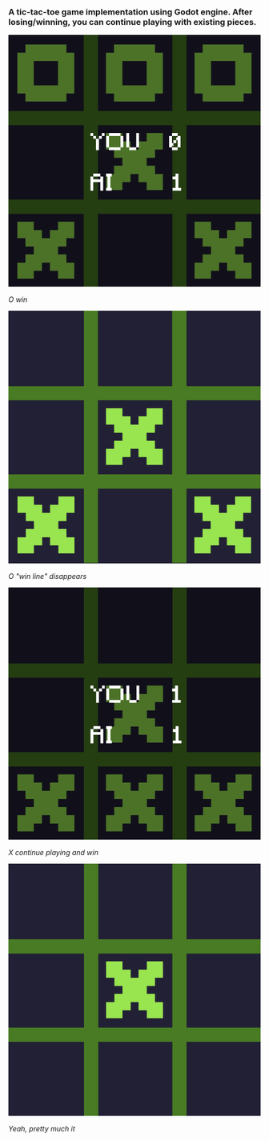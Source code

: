 ### A tic-tac-toe game implementation using Godot engine. After losing/winning, you can continue playing with existing pieces.


![O win](https://github.com/enchantmenttable/tic-tac-toe-godot/blob/master/screenshots/screenshot1.png)

_O win_


![O win line disappears](https://github.com/enchantmenttable/tic-tac-toe-godot/blob/master/screenshots/screenshot2.png)

_O "win line" disappears_


![X continue playing and win](https://github.com/enchantmenttable/tic-tac-toe-godot/blob/master/screenshots/screenshot3.png)

_X continue playing and win_


![Yeah, pretty much it](https://github.com/enchantmenttable/tic-tac-toe-godot/blob/master/screenshots/screenshot4.png)

_Yeah, pretty much it_
